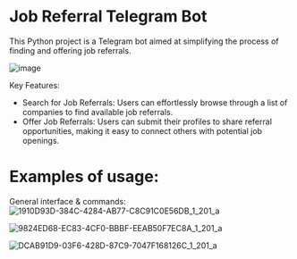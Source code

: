 # Job Referral Telegram Bot

This Python project is a Telegram bot aimed at simplifying the process of finding and offering job referrals.

![image](https://github.com/user-attachments/assets/2a3af048-d76d-4c42-836c-7a2bc1bf33d2)

Key Features:

- Search for Job Referrals: Users can effortlessly browse through a list of companies to find available job referrals.
- Offer Job Referrals: Users can submit their profiles to share referral opportunities, making it easy to connect others with potential job openings.

# Examples of usage:

General interface & commands:
![1910D93D-384C-4284-AB77-C8C91C0E56DB_1_201_a](https://github.com/user-attachments/assets/8cac6240-a69e-4a44-a35e-ea4cff6f024f)


![9824ED68-EC83-4CF0-BBBF-EEAB50F7EC8A_1_201_a](https://github.com/user-attachments/assets/fafdce9e-98c0-4ca4-a52c-425b22c235ec)


![DCAB91D9-03F6-428D-87C9-7047F168126C_1_201_a](https://github.com/user-attachments/assets/b3a15385-3fe1-450e-a4e9-160d826d9eab)
